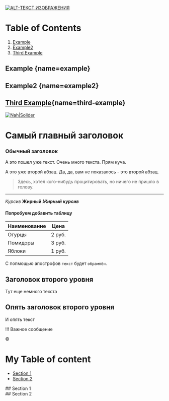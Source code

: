 [![ALT-ТЕКСТ ИЗОБРАЖЕНИЯ](http://img.youtube.com/vi/ID_ВИДЕОРОЛИКА_НА_YOUTUBE/0.jpg)](https://www.youtube.com/watch?v=O45ggVysoro)

# Table of Contents
1. [Example](#example)
2. [Example2](#example2)
3. [Third Example](#third-example)

## Example [](#){name=example}
## Example2 [](#){name=example2}
## [Third Example](#){name=third-example}

[![Nah|Solider](https://cldup.com/dTxpPi9lDf.thumb.png)](https://nodesource.com/products/nsolid)

# Самый главный заголовок

### Обычный заголовок

А это пошел уже текст. Очень много текста. Прям куча.

А это уже второй абзац. Да, да, вам не показалось - это второй абзац.

> Здесь, хотел кого-нибудь процитировать, но ничего не пришло в голову.

***

*Курсив* **Жирный** ***Жирный курсив***

#### Попробуем добавить таблицу
| Наименование | Цена |
|--------------|------|
|Огурцы| 2 руб. |
|Помидоры| 3 руб. |
|Яблоки| 1 руб.|

С попмощью апострофов `текст` будет `обрамлён`.

## Заголовок второго уровня

Тут еще немного текста

## Опять заголовок второго уровня

И опять текст

!!! Важное сообщение

&copy;

# My Table of content
- [Section 1](#id-section1)
- [Section 2](#id-section2)

<div id='id-section1'/>
## Section 1
<div id='id-section2'/>
## Section 2
